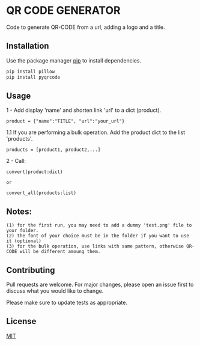 # QR CODE GENERATOR


Code to generate QR-CODE from a url, adding a logo and a title.

## Installation

Use the package manager [pip](https://pip.pypa.io/en/stable/) to install dependencies.

```bash
pip install pillow
pip install pyqrcode
```

## Usage
1 - Add display 'name' and shorten link 'url' to a dict (product).   
```
product = {"name":"TITLE", "url":"your_url"}
```  
  
1.1 If you are performing a bulk operation. Add the product dict to the list 'products'.   
``` 
products = [product1, product2,...] 
```  
  
2 - Call:  
  
```
convert(product:dict)
```   
  
    or   
  
```
convert_all(products:list)
```  
  
  
  
## Notes:  
    (1) for the first run, you may need to add a dummy 'test.png' file to your folder.  
    (2) the font of your choice must be in the folder if you want to use it (optional)  
    (3) for the bulk operation, use links with same pattern, otherwise QR-CODE will be different amoung them.  

## Contributing
Pull requests are welcome. For major changes, please open an issue first to discuss what you would like to change.

Please make sure to update tests as appropriate.

## License
[MIT](https://choosealicense.com/licenses/mit/)

